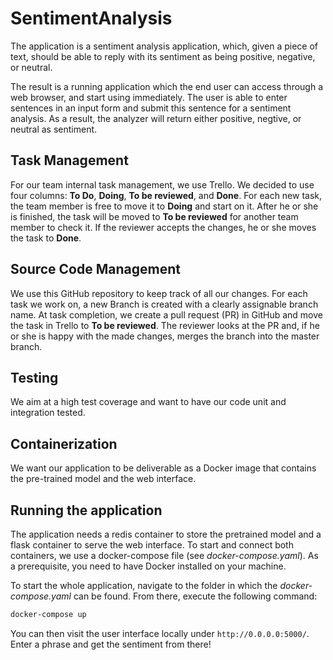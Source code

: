 # SentimentAnalysis
The application is a sentiment analysis application, which, given a piece of text, should be able to reply with its sentiment as being positive, negative, or neutral.

The result is a running application which the end user can access through a web browser, and start using immediately. The user is able to enter sentences in an input form and submit this sentence for a sentiment analysis. As a result, the analyzer will return either positive, negtive, or neutral as sentiment.

## Task Management

For our team internal task management, we use Trello. We decided to use four columns: **To Do**, **Doing**, **To be reviewed**, and **Done**. For each new task, the team member is free to move it to **Doing** and start on it. After he or she is finished, the task will be moved to **To be reviewed** for another team member to check it. If the reviewer accepts the changes, he or she moves the task to **Done**.

## Source Code Management

We use this GitHub repository to keep track of all our changes. For each task we work on, a new Branch is created with a clearly assignable branch name. At task completion, we create a pull request (PR) in GitHub and move the task in Trello to **To be reviewed**. The reviewer looks at the PR and, if he or she is happy with the made changes, merges the branch into the master branch.

## Testing

We aim at a high test coverage and want to have our code unit and integration tested. 

## Containerization

We want our application to be deliverable as a Docker image that contains the pre-trained model and the web interface.

## Running the application

The application needs a redis container to store the pretrained model and a flask container to serve the web interface. To start and connect both containers, we use a docker-compose file (see *docker-compose.yaml*). As a prerequisite, you need to have Docker installed on your machine.

To start the whole application, navigate to the folder in which the *docker-compose.yaml* can be found. From there, execute the following command:

```bash
docker-compose up
```

You can then visit the user interface locally under `http://0.0.0.0:5000/`. Enter a phrase and get the sentiment from there!

